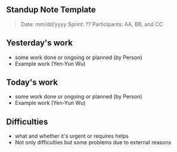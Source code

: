 ## Standup Note Template
> Date: mm/dd/yyyy
> Sprint: ??
> Participants: AA, BB, and CC

## Yesterday's work
- some work done or ongoing or planned (by Person)
- Example work (Yen-Yun Wu)

## Today's work
- some work done or ongoing or planned (by Person)
- Example work (Yen-Yun Wu)

## Difficulties
- what and whether it's urgent or requires helps
- Not only difficulties but some problems due to external reasons